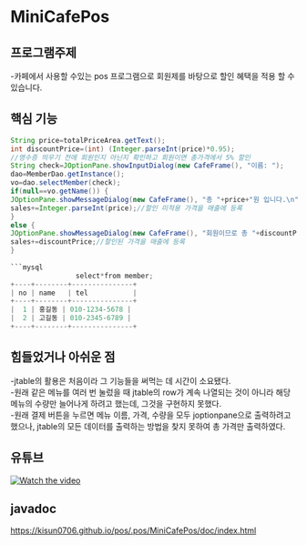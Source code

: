 #  MiniCafePos
## 프로그램주제
-카페에서 사용할 수있는 pos 프로그램으로 회원제를 바탕으로 할인 혜택을 적용 할 수 있습니다.

## 핵심 기능

```java
String price=totalPriceArea.getText();
int discountPrice=(int) (Integer.parseInt(price)*0.95);
//영수증 띄우기 전에 회원인지 아닌지 확인하고 회원이면 총가격에서 5% 할인
String check=JOptionPane.showInputDialog(new CafeFrame(), "이름: ");
dao=MemberDao.getInstance();
vo=dao.selectMember(check);
if(null==vo.getName()) {
JOptionPane.showMessageDialog(new CafeFrame(), "총 "+price+"원 입니다.\n"+time);	
sales+=Integer.parseInt(price);//할인 미적용 가격을 매출에 등록
}
else {
JOptionPane.showMessageDialog(new CafeFrame(), "회원이므로 총 "+discountPrice+"원 입니다.\n"+time);	
sales+=discountPrice;//할인된 가격을 매출에 등록
}
			
```mysql
				select*from member;
+----+--------+---------------+
| no | name   | tel           |
+----+--------+---------------+
|  1 | 홍길동 | 010-1234-5678 |
|  2 | 고길동 | 010-2345-6789 |
+----+--------+---------------+
```

## 힘들었거나 아쉬운 점

-jtable의 활용은 처음이라 그 기능들을 써먹는 데 시간이 소요됐다.   
-원래 같은 메뉴를 여러 번 눌렀을 때 jtable의 row가 계속 나열되는 것이 아니라 해당 메뉴의 수량만 늘어나게 하려고 했는데, 그것을 구현하지 못했다.   
-원래 결제 버튼을 누르면 메뉴 이름, 가격, 수량을 모두 joptionpane으로 출력하려고 했으나, jtable의 모든 데이터를 출력하는 방법을 찾지 못하여 총 가격만 출력하였다.

## 유튜브
[![Watch the video](https://img.youtube.com/vi/동영상id/hqdefault.jpg)](https://www.youtube.com/watch?v=REL0pt4SZl0)

## javadoc
https://kisun0706.github.io/pos/.pos/MiniCafePos/doc/index.html
